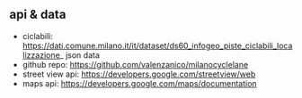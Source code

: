 ## api & data
- ciclabili: https://dati.comune.milano.it/it/dataset/ds60_infogeo_piste_ciclabili_localizzazione_
  json data
- github repo: https://github.com/valenzanico/milanocyclelane
- street view api: https://developers.google.com/streetview/web
- maps api: https://developers.google.com/maps/documentation